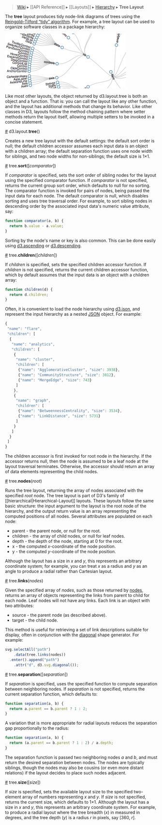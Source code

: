 > [Wiki](Home) ▸ [[API Reference]] ▸ [[Layouts]] ▸ [Hierarchy](Hierarchy-Layout) ▸ **Tree Layout**

The **tree** layout produces tidy node-link diagrams of trees using the [Reingold–Tilford “tidy” algorithm](http://emr.cs.iit.edu/~reingold/tidier-drawings.pdf). For example, a tree layout can be used to organize software classes in a package hierarchy:

[![diagonal](diagonal.png)](http://mbostock.github.com/d3/ex/tree.html)

Like most other layouts, the object returned by d3.layout.tree is both an object and a function. That is: you can call the layout like any other function, and the layout has additional methods that change its behavior. Like other classes in D3, layouts follow the method chaining pattern where setter methods return the layout itself, allowing multiple setters to be invoked in a concise statement.

<a name="tree" href="Tree-Layout#wiki-tree">#</a> d3.layout.<b>tree</b>()

Creates a new tree layout with the default settings: the default sort order is null; the default children accessor assumes each input data is an object with a children array; the default separation function uses one node width for siblings, and two node widths for non-siblings; the default size is 1×1.

<a name="sort" href="Tree-Layout#wiki-sort">#</a> tree.<b>sort</b>([<i>comparator</i>])

If *comparator* is specified, sets the sort order of sibling nodes for the layout using the specified comparator function.  If *comparator* is not specified, returns the current group sort order, which defaults to null for no sorting. The comparator function is invoked for pairs of nodes, being passed the input data for each node. The default comparator is null, which disables sorting and uses tree traversal order. For example, to sort sibling nodes in descending order by the associated input data's numeric value attribute, say:

```javascript
function comparator(a, b) {
  return b.value - a.value;
}
```

Sorting by the node's name or key is also common. This can be done easily using [d3.ascending](Arrays#wiki-d3_ascending) or [d3.descending](Arrays#wiki-d3_descending).

<a name="children" href="Tree-Layout#wiki-children">#</a> tree.<b>children</b>([<i>children</i>])

If *children* is specified, sets the specified children accessor function. If *children* is not specified, returns the current children accessor function, which by default assumes that the input data is an object with a children array:

```javascript
function children(d) {
  return d.children;
}
```

Often, it is convenient to load the node hierarchy using [d3.json](Requests#wiki-d3_json), and represent the input hierarchy as a nested [JSON](http://json.org) object. For example:

```javascript
{
 "name": "flare",
 "children": [
  {
   "name": "analytics",
   "children": [
    {
     "name": "cluster",
     "children": [
      {"name": "AgglomerativeCluster", "size": 3938},
      {"name": "CommunityStructure", "size": 3812},
      {"name": "MergeEdge", "size": 743}
     ]
    },
    {
     "name": "graph",
     "children": [
      {"name": "BetweennessCentrality", "size": 3534},
      {"name": "LinkDistance", "size": 5731}
     ]
    }
   ]
  }
 ]
}
```

The children accessor is first invoked for root node in the hierarchy. If the accessor returns null, then the node is assumed to be a leaf node at the layout traversal terminates. Otherwise, the accessor should return an array of data elements representing the child nodes.

<a name="nodes" href="Tree-Layout#wiki-nodes">#</a> tree.<b>nodes</b>(<i>root</i>)

Runs the tree layout, returning the array of nodes associated with the specified *root* node. The tree layout is part of D3's family of [[hierarchical|Hierarchical-Layout]] layouts. These layouts follow the same basic structure: the input argument to the layout is the root node of the hierarchy, and the output return value is an array representing the computed positions of all nodes. Several attributes are populated on each node:

* parent - the parent node, or null for the root.
* children - the array of child nodes, or null for leaf nodes.
* depth - the depth of the node, starting at 0 for the root.
* x - the computed *x*-coordinate of the node position.
* y - the computed *y*-coordinate of the node position.

Although the layout has a size in *x* and *y*, this represents an arbitrary coordinate system; for example, you can treat *x* as a radius and *y* as an angle to produce a radial rather than Cartesian layout.

<a name="links" href="Tree-Layout#wiki-links">#</a> tree.<b>links</b>(<i>nodes</i>)

Given the specified array of *nodes*, such as those returned by [nodes](Tree-Layout#wiki-nodes), returns an array of objects representing the links from parent to child for each node. Leaf nodes will not have any links. Each link is an object with two attributes:

* source - the parent node (as described above).
* target - the child node.

This method is useful for retrieving a set of link descriptions suitable for display, often in conjunction with the [diagonal](SVG-Shapes#wiki-diagonal) shape generator. For example:

```javascript
svg.selectAll("path")
    .data(tree.links(nodes))
  .enter().append("path")
    .attr("d", d3.svg.diagonal());
```

<a name="separation" href="Tree-Layout#wiki-separation">#</a> tree.<b>separation</b>([<i>separation</i>])

If *separation* is specified, uses the specified function to compute separation between neighboring nodes. If *separation* is not specified, returns the current separation function, which defaults to:

```javascript
function separation(a, b) {
  return a.parent == b.parent ? 1 : 2;
}
```

A variation that is more appropriate for radial layouts reduces the separation gap proportionally to the radius:

```javascript
function separation(a, b) {
  return (a.parent == b.parent ? 1 : 2) / a.depth;
}
```

The separation function is passed two neighboring nodes *a* and *b*, and must return the desired separation between nodes. The nodes are typically siblings, though the nodes may also be cousins (or even more distant relations) if the layout decides to place such nodes adjacent.

<a name="size" href="Tree-Layout#wiki-size">#</a> tree.<b>size</b>([<i>size</i>])

If *size* is specified, sets the available layout size to the specified two-element array of numbers representing *x* and *y*. If *size* is not specified, returns the current size, which defaults to 1×1. Although the layout has a size in *x* and *y*, this represents an arbitrary coordinate system. For example, to produce a radial layout where the tree breadth (*x*) in measured in degrees, and the tree depth (*y*) is a radius *r* in pixels, say [360, *r*].